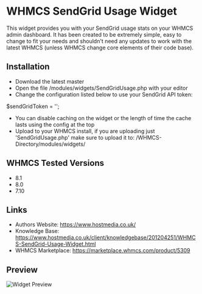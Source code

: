 # WHMCS SendGrid Usage Widget

This widget provides you with your SendGrid usage stats on your WHMCS admin dashboard. It has been created to be extremely simple, easy to change to fit your needs and shouldn't need any updates to work with the latest WHMCS (unless WHMCS change core elements of their code base).

## Installation

* Download the latest master
* Open the file /modules/widgets/SendGridUsage.php with your editor
* Change the configuration listed below to use your SendGrid API token:

$sendGridToken = '';

* You can disable caching on the widget or the length of time the cache lasts using the config at the top
* Upload to your WHMCS install, if you are uploading just 'SendGridUsage.php' make sure to upload it to: /WHMCS-Directory/modules/widgets/

## WHMCS Tested Versions
* 8.1
* 8.0
* 7.10

## Links
* Authors Website: https://www.hostmedia.co.uk/
* Knowledge Base: https://www.hostmedia.co.uk/client/knowledgebase/201204251/WHMCS-SendGrid-Usage-Widget.html
* WHMCS Marketplace: https://marketplace.whmcs.com/product/5309

## Preview
![Widget Preview](https://www.hostmedia.co.uk/resources/images/knowledgebase/whmcs-sendgrid-widget.png)
